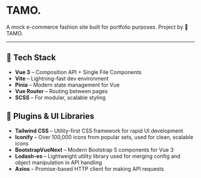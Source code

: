# TAMO.

A mock e-commerce fashion site built for portfolio purposes. Project by 🐙TAMO.

---

## 🔧 Tech Stack

- **Vue 3** – Composition API + Single File Components
- **Vite** – Lightning-fast dev environment
- **Pinia** – Modern state management for Vue
- **Vue Router** – Routing between pages
- **SCSS** – For modular, scalable styling

## 🧩 Plugins & UI Libraries

- **Tailwind CSS** – Utility-first CSS framework for rapid UI development
- **Iconify** – Over 100,000 icons from popular sets, used for clean, scalable icons
- **BootstrapVueNext** – Modern Bootstrap 5 components for Vue 3
- **Lodash-es** – Lightweight utility library used for merging config and object manipulation in API handling
- **Axios** – Promise-based HTTP client for making API requests
